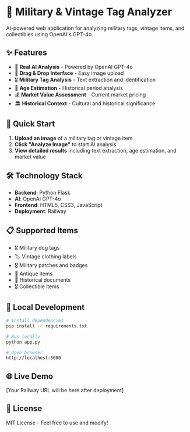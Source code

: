 # 🎯 Military & Vintage Tag Analyzer

AI-powered web application for analyzing military tags, vintage items, and collectibles using OpenAI's GPT-4o.

## ✨ Features

- 🤖 **Real AI Analysis** - Powered by OpenAI GPT-4o
- 📸 **Drag & Drop Interface** - Easy image upload
- 🎖️ **Military Tag Analysis** - Text extraction and identification
- 📅 **Age Estimation** - Historical period analysis
- 💰 **Market Value Assessment** - Current market pricing
- 🏛️ **Historical Context** - Cultural and historical significance

## 🚀 Quick Start

1. **Upload an image** of a military tag or vintage item
2. **Click "Analyze Image"** to start AI analysis
3. **View detailed results** including text extraction, age estimation, and market value

## 🛠️ Technology Stack

- **Backend**: Python Flask
- **AI**: OpenAI GPT-4o
- **Frontend**: HTML5, CSS3, JavaScript
- **Deployment**: Railway

## 📋 Supported Items

- 🎖️ Military dog tags
- 🏷️ Vintage clothing labels
- 🎖️ Military patches and badges
- 🏺 Antique items
- 📜 Historical documents
- 🎖️ Collectible items

## 🔧 Local Development

```bash
# Install dependencies
pip install -r requirements.txt

# Run locally
python app.py

# Open browser
http://localhost:5000
```

## 🌐 Live Demo

[Your Railway URL will be here after deployment]

## 📝 License

MIT License - Feel free to use and modify!

